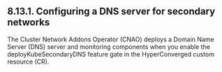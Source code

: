 ## 8.13.1. Configuring a DNS server for secondary networks

The Cluster Network Addons Operator (CNAO) deploys a Domain Name Server (DNS) server and monitoring components when you enable the deployKubeSecondaryDNS feature gate in the HyperConverged custom resource (CR).

